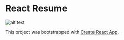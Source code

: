 # React Resume

![alt text](https://live.staticflickr.com/65535/50246948998_e7b5d204e0_b.jpg 'React Resume Preview')

This project was bootstrapped with [Create React App](https://github.com/facebook/create-react-app).
